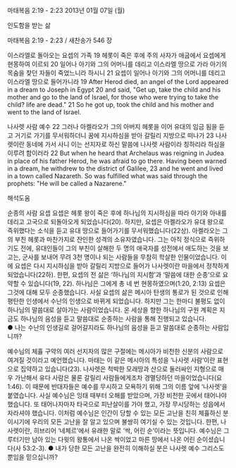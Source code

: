 마태복음 2:19 - 2:23 
2013년 01월 07일 (월)

인도함을 받는 삶



마태복음 2:19 - 2:23 / 새찬송가 546 장


이스라엘로 돌아오는 요셉의 가족
19 헤롯이 죽은 후에 주의 사자가 애굽에서 요셉에게 현몽하여 이르되 20 일어나 아기와 그의 어머니를 데리고 이스라엘 땅으로 가라 아기의 목숨을 찾던 자들이 죽었느니라 하시니 21 요셉이 일어나 아기와 그의 어머니를 데리고 이스라엘 땅으로 들어가니라
19 After Herod died, an angel of the Lord appeared in a dream to Joseph in Egypt 20 and said, "Get up, take the child and his mother and go to the land of Israel, for those who were trying to take the child? life are dead." 21 So he got up, took the child and his mother and went to the land of Israel.   

나사렛 사람 예수
22 그러나 아켈라오가 그의 아버지 헤롯을 이어 유대의 임금 됨을 듣고 거기로 가기를 무서워하더니 꿈에 지시하심을 받아 갈릴리 지방으로 떠나가 23 나사렛이란 동네에 가서 사니 이는 선지자로 하신 말씀에 나사렛 사람이라 칭하리라 하심을 이루려 함이러라
22 But when he heard that Archelaus was reigning in Judea in place of his father Herod, he was afraid to go there. Having been warned in a dream, he withdrew to the district of Galilee, 23 and he went and lived in a town called Nazareth. So was fulfilled what was said through the prophets: "He will be called a Nazarene."

해석도움





순종의 사람 요셉
요셉은 헤롯 왕이 죽은 후에 하나님의 지시하심을 따라 아기와 아내를 데리고 고국으로 되돌아오게 되었습니다(20). 하지만, 요셉은 아켈라오가 유대 왕으로 즉위했다는 소식을 듣고 유대 땅으로 들어가기를 무서워했습니다(22상). 아켈라오는 그의 부친 헤롯과 마찬가지로 잔인한 성격의 소유자였습니다. 그는 아직 정식으로 즉위하기도 전에, 유대인들이 그의 부친이 살해한 두 명의 애국자를 성전에서 애도하는 것을 보고는, 군사를 보내어 무려 3천 명이나 되는 사람들을 무참히 학살한 인물이었습니다. 이에 요셉은 다시 지시하심을 받아 갈릴리 지방으로 들어가 나사렛이란 마을에서 정착하게 되었습니다(22하). 한편, 요셉의 전 삶은 ‘하나님의 지시함’과 ‘말씀에 대한 순종’으로 요약할 수 있습니다(19, 22). 하나님은 그에게 총 네 번 현몽하였으며(1:20, 2:13) 요셉은 그것에 대해 모두 순종했습니다. 사실 요셉의 삶은 메시아 탄생의 통로가 된 것으로 인해 평탄한 인생에서 수난의 인생으로 바뀌게 되었습니다. 하지만 그는 한마디 불평도 없이 하나님의 말씀대로 살아가는 사람이었습니다. 온 세상을 향한 하나님의 구원 계획은 지금도 하나님의 음성을 듣고 말씀대로 순종하는 사람을 통해 진행되고 있습니다.   
● 나는 수난의 인생길로 걸어갈지라도 하나님의 음성을 듣고 말씀대로 순종하는 사람입니까?

예수님의 체휼
구약의 여러 선지자의 많은 구절에는 메시아가 비천한 신분의 사람으로 여겨질 것이라고 예언했습니다. 마태는 이 같은 메시아의 특성을 ‘나사렛 사람’이란 표현으로 집약하고 있습니다(23). 나사렛은 척박한 모래땅과 산으로 둘러싸인 지형으로 매우 가난해서 유다 사람은 물론 갈릴리 사람들에게조차 경멸당하던 마을이었습니다(요 1:46). 이 때문에 반대자들은 예수를 무시하고 모욕하기 위해 그의 이름 앞에 ‘나사렛’을 붙였습니다. 사실 예수님은 잉태 때부터 오해를 받았으며, 가장 비천한 곳에서 태어나야 했습니다. 또 태어나자마자 타국으로 피난살이를 가야 했고, 가장 무시당하는 성읍에서 자라셔야 했습니다. 이처럼 예수님은 인간이 당할 수 있는 모든 고난을 친히 체휼하신 분이시기에 우리의 모든 고난을 잘 알고 있으며 불쌍히 여기실 수 있는 것입니다. 한편, 나사렛이란, 히브리어 ‘네체르’에서 유래한 말로 ‘싹, 어린 순’이라는 뜻입니다. 예수님은 그루터기만 남아 있는 다윗의 왕통에서 나온 싹이었고 마른 땅에서 나온 어린 순이셨습니다(사 53:2-3). 
● 내가 당한 모든 고난을 완전히 이해하실 분은 나사렛 예수 그리스도뿐임을 믿으십니까?